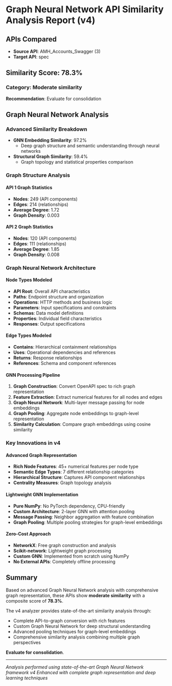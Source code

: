 
# Graph Neural Network API Similarity Analysis Report (v4)

## APIs Compared
- **Source API**: AMH_Accounts_Swagger (3)
- **Target API**: spec

## Similarity Score: 78.3%

### Category: Moderate similarity
**Recommendation**: Evaluate for consolidation

## Graph Neural Network Analysis

### Advanced Similarity Breakdown
- **GNN Embedding Similarity**: 97.2%
  - Deep graph structure and semantic understanding through neural networks
- **Structural Graph Similarity**: 59.4%
  - Graph topology and statistical properties comparison

### Graph Structure Analysis

#### API 1 Graph Statistics
- **Nodes**: 249 (API components)
- **Edges**: 214 (relationships)
- **Average Degree**: 1.72
- **Graph Density**: 0.003

#### API 2 Graph Statistics  
- **Nodes**: 120 (API components)
- **Edges**: 111 (relationships)
- **Average Degree**: 1.85
- **Graph Density**: 0.008

### Graph Neural Network Architecture

#### Node Types Modeled
- **API Root**: Overall API characteristics
- **Paths**: Endpoint structure and organization
- **Operations**: HTTP methods and business logic
- **Parameters**: Input specifications and constraints
- **Schemas**: Data model definitions
- **Properties**: Individual field characteristics
- **Responses**: Output specifications

#### Edge Types Modeled
- **Contains**: Hierarchical containment relationships
- **Uses**: Operational dependencies and references
- **Returns**: Response relationships
- **References**: Schema and component references

#### GNN Processing Pipeline
1. **Graph Construction**: Convert OpenAPI spec to rich graph representation
2. **Feature Extraction**: Extract numerical features for all nodes and edges  
3. **Graph Neural Network**: Multi-layer message passing for node embeddings
4. **Graph Pooling**: Aggregate node embeddings to graph-level representation
5. **Similarity Calculation**: Compare graph embeddings using cosine similarity

### Key Innovations in v4

#### Advanced Graph Representation
- **Rich Node Features**: 45+ numerical features per node type
- **Semantic Edge Types**: 7 different relationship categories
- **Hierarchical Structure**: Captures API component relationships
- **Centrality Measures**: Graph topology analysis

#### Lightweight GNN Implementation
- **Pure NumPy**: No PyTorch dependency, CPU-friendly
- **Custom Architecture**: 2-layer GNN with attention pooling
- **Message Passing**: Neighbor aggregation with feature combination
- **Graph Pooling**: Multiple pooling strategies for graph-level embeddings

#### Zero-Cost Approach
- **NetworkX**: Free graph construction and analysis
- **Scikit-network**: Lightweight graph processing
- **Custom GNN**: Implemented from scratch using NumPy
- **No External APIs**: Completely offline processing

## Summary
Based on advanced Graph Neural Network analysis with comprehensive graph representation,
these APIs show **moderate similarity** with a composite score of **78.3%**.

The v4 analyzer provides state-of-the-art similarity analysis through:
- Complete API-to-graph conversion with rich features
- Custom Graph Neural Network for deep structural understanding
- Advanced pooling techniques for graph-level embeddings
- Comprehensive similarity analysis combining multiple graph perspectives

**Evaluate for consolidation**.

---
*Analysis performed using state-of-the-art Graph Neural Network framework v4*
*Enhanced with complete graph representation and deep learning techniques*
